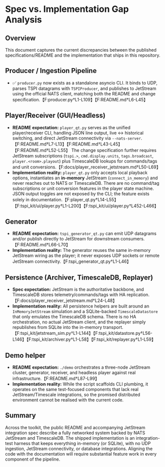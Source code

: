 # Spec vs. Implementation Gap Analysis

## Overview
This document captures the current discrepancies between the published specifications/README and the implementation that ships in this repository.

## Producer / Ingestion Pipeline
- ✅ `producer.py` now exists as a standalone asyncio CLI. It binds to UDP, parses TSPI datagrams with `TSPIProducer`, and publishes to JetStream using the official NATS client, matching both the README and change specification.【F:producer.py†L1-L109】【F:README.md†L6-L45】

## Player/Receiver (GUI/Headless)
- **README expectation:** `player_qt.py` serves as the unified player/receiver CLI, handling JSON line output, live ↔ historical switching, and direct JetStream connectivity via `--nats-server`.【F:README.md†L7-L13】【F:README.md†L43-L45】【F:README.md†L52-L55】 The change specification further requires JetStream subscriptions (`tspi.>`, `cmd.display.units`, `tags.broadcast`, `player.<room>.playout`) plus TimescaleDB lookups for commands/tags and unit conversions.【F:docs/player_receiver_jetstream.md†L50-L69】
- **Implementation reality:** `player_qt.py` only accepts local playback options, instantiates an **in-memory** JetStream (`connect_in_memory`) and never reaches out to NATS or TimescaleDB. There are no command/tag subscriptions or unit conversion features in the player state machine. JSON output toggles are not exposed by the CLI; the feature exists solely in documentation.【F:player_qt.py†L14-L55】【F:tspi_kit/ui/player.py†L1-L200】【F:tspi_kit/ui/player.py†L452-L466】

## Generator
- **README expectation:** `tspi_generator_qt.py` can emit UDP datagrams and/or publish directly to JetStream for downstream consumers.【F:README.md†L66-L70】
- **Implementation reality:** The generator reuses the same in-memory JetStream wiring as the player; it never exposes UDP sockets or remote JetStream connectivity.【F:tspi_generator_qt.py†L1-L46】

## Persistence (Archiver, TimescaleDB, Replayer)
- **Spec expectation:** JetStream is the authoritative backbone, and TimescaleDB stores telemetry/commands/tags with HA replication.【F:docs/player_receiver_jetstream.md†L24-L48】
- **Implementation reality:** All persistence helpers are built around an `InMemoryJetStream` simulation and a SQLite-backed `TimescaleDatastore` that only emulates the TimescaleDB schema. There is no HA orchestration, no actual JetStream client, and the replayer simply republishes from SQLite into the in-memory transport.【F:tspi_kit/jetstream_sim.py†L1-L144】【F:tspi_kit/datastore.py†L56-L146】【F:tspi_kit/archiver.py†L1-L58】【F:tspi_kit/replayer.py†L1-L59】

## Demo helper
- **README expectation:** `./demo` orchestrates a three-node JetStream cluster, generator, receiver, and headless player against real infrastructure.【F:README.md†L87-L99】
- **Implementation reality:** While the script scaffolds CLI plumbing, it operates on the same test-focused components that lack real JetStream/Timescale integrations, so the promised distributed environment cannot be realised with the current code.

## Summary
Across the toolkit, the public README and accompanying JetStream integration spec describe a fully networked system backed by NATS JetStream and TimescaleDB. The shipped implementation is an integration-test harness that keeps everything in-memory (or SQLite), with no UDP ingestion, JetStream connectivity, or database integrations. Aligning the code with the documentation will require substantial feature work in every component of the pipeline.
